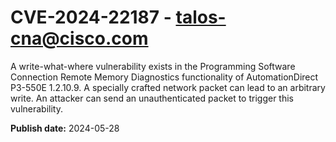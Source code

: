 # CVE-2024-22187 - talos-cna@cisco.com

A write-what-where vulnerability exists in the Programming Software Connection Remote Memory Diagnostics functionality of AutomationDirect P3-550E 1.2.10.9. A specially crafted network packet can lead to an arbitrary write. An attacker can send an unauthenticated packet to trigger this vulnerability.

**Publish date:** 2024-05-28
